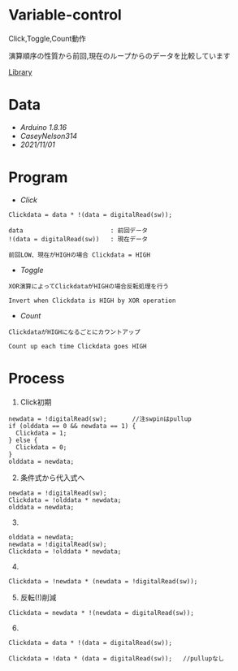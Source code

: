 # Variable-control
Click,Toggle,Count動作

演算順序の性質から前回,現在のループからのデータを比較しています

[Library](/VariableController.h)

# Data
- *Arduino 1.8.16*
- *CaseyNelson314*
- *2021/11/01*
# Program
- *Click*
```
Clickdata = data * !(data = digitalRead(sw));

data                        : 前回データ
!(data = digitalRead(sw))   : 現在データ

前回LOW、現在がHIGHの場合 Clickdata = HIGH
```
- *Toggle*
```
XOR演算によってClickdataがHIGHの場合反転処理を行う

Invert when Clickdata is HIGH by XOR operation
```
- *Count*
```
ClickdataがHIGHになるごとにカウントアップ

Count up each time Clickdata goes HIGH
```
# Process
1. Click初期
```
newdata = !digitalRead(sw);       //注swpinはpullup
if (olddata == 0 && newdata == 1) {
  Clickdata = 1;
} else {
  Clickdata = 0;
}
olddata = newdata;
```
2. 条件式から代入式へ
```
newdata = !digitalRead(sw);
Clickdata = !olddata * newdata;
olddata = newdata;
```
3. 
```
olddata = newdata;
newdata = !digitalRead(sw);
Clickdata = !olddata * newdata;
```
4. 
```
Clickdata = !newdata * (newdata = !digitalRead(sw));
```
5. 反転(!)削減
```
Clickdata = newdata * !(newdata = digitalRead(sw));
```
6. 
```
Clickdata = data * !(data = digitalRead(sw));
```
```
Clickdata = !data * (data = digitalRead(sw));   //pullupなし
```

